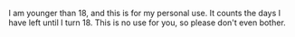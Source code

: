 I am younger than 18, and this is for my personal use.
It counts the days I have left until I turn 18.
This is no use for you, so please don't even bother.